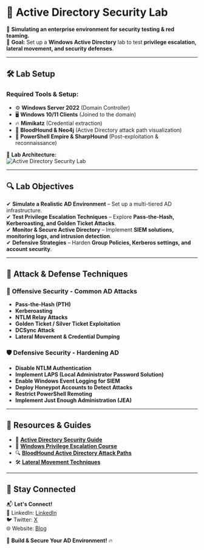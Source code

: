 # 🏢 Active Directory Security Lab  

📌 **Simulating an enterprise environment for security testing & red teaming.**  
🎯 **Goal:** Set up a **Windows Active Directory** lab to test **privilege escalation, lateral movement, and security defenses**.  

---

## 🛠️ Lab Setup  

### **Required Tools & Setup:**  
- ⚙️ **Windows Server 2022** (Domain Controller)  
- 🖥️ **Windows 10/11 Clients** (Joined to the domain)  
- 🔥 **Mimikatz** (Credential extraction)  
- 🏹 **BloodHound & Neo4j** (Active Directory attack path visualization)  
- 🚀 **PowerShell Empire & SharpHound** (Post-exploitation & reconnaissance)  

📸 **Lab Architecture:**  
![Active Directory Security Lab](https://media.licdn.com/dms/image/D4E12AQFGYe1SvtxQWw/article-cover_image-shrink_600_2000/0/1691185628401?e=2147483647&v=beta&t=nChGu9D8NJAd0ZLR1M_YBf1GNeUM55vTajK_u3pvOeU)  

---

## 🔍 Lab Objectives  

✔ **Simulate a Realistic AD Environment** – Set up a multi-tiered AD infrastructure.  
✔ **Test Privilege Escalation Techniques** – Explore **Pass-the-Hash, Kerberoasting, and Golden Ticket Attacks**.  
✔ **Monitor & Secure Active Directory** – Implement **SIEM solutions, monitoring logs, and intrusion detection**.  
✔ **Defensive Strategies** – Harden **Group Policies, Kerberos settings, and account security**.  

---

## 📜 Attack & Defense Techniques  

### 🔴 **Offensive Security - Common AD Attacks**
- **Pass-the-Hash (PTH)**
- **Kerberoasting**
- **NTLM Relay Attacks**
- **Golden Ticket / Silver Ticket Exploitation**
- **DCSync Attack**
- **Lateral Movement & Credential Dumping**

### 🛡️ **Defensive Security - Hardening AD**
- **Disable NTLM Authentication**
- **Implement LAPS (Local Administrator Password Solution)**
- **Enable Windows Event Logging for SIEM**
- **Deploy Honeypot Accounts to Detect Attacks**
- **Restrict PowerShell Remoting**
- **Implement Just Enough Administration (JEA)**  

---

## 🔗 Resources & Guides  

- 📜 **[Active Directory Security Guide](https://adsecurity.org/)**  
- 🎥 **[Windows Privilege Escalation Course](https://www.udemy.com/course/windows-privilege-escalation-for-beginners/)**  
- 🔍 **[BloodHound Active Directory Attack Paths](https://bloodhound.readthedocs.io/en/latest/)**  
- 🛠️ **[Lateral Movement Techniques](https://attack.mitre.org/tactics/TA0008/)**  

---

## 📢 Stay Connected  

📬 **Let's Connect!**  
💼 LinkedIn: [LinkedIn](https://www.linkedin.com/in/sheldon-brown-cybersecurity/)  
🐦 Twitter: [X](https://twitter.com/)  
🌐 Website: [Blog](https://github.com/lorcoom7/Default)  
 

🚀 **Build & Secure Your AD Environment!** 🔥  
